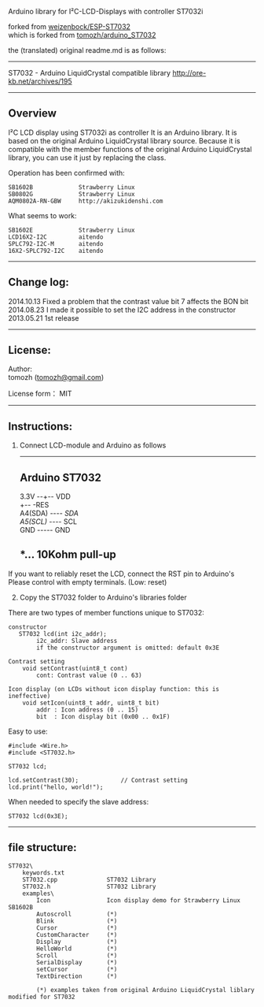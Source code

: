 Arduino library for I²C-LCD-Displays with controller ST7032i  

forked from [weizenbock/ESP-ST7032](https://github.com/weizenbock/ESP-ST7032)  
which is forked from [tomozh/arduino_ST7032](https://github.com/tomozh/arduino_ST7032)  
  
  
the (translated) original readme.md is as follows:  

--------------------------------------------------

ST7032 - Arduino LiquidCrystal compatible library
http://ore-kb.net/archives/195

-------------------------------------------------------------
 Overview
-------------------------------------------------------------

I²C LCD display using ST7032i as controller
It is an Arduino library.
It is based on the original Arduino LiquidCrystal library source.
Because it is compatible with the member functions of the original Arduino LiquidCrystal library,
you can use it just by replacing the class.

Operation has been confirmed with:

    SB1602B             Strawberry Linux
    SB0802G             Strawberry Linux
    AQM0802A-RN-GBW     http://akizukidenshi.com

What seems to work:

    SB1602E             Strawberry Linux
    LCD16X2-I2C         aitendo
    SPLC792-I2C-M       aitendo
    16X2-SPLC792-I2C    aitendo


-------------------------------------------------------------
Change log:
-------------------------------------------------------------

2014.10.13 Fixed a problem that the contrast value bit 7 affects the BON bit
2014.08.23 I made it possible to set the I2C address in the constructor
2013.05.21 1st release


-------------------------------------------------------------
 License:
-------------------------------------------------------------

Author:  
tomozh (tomozh@gmail.com)

License form：
MIT


-------------------------------------------------------------
 Instructions:
-------------------------------------------------------------

1) Connect LCD-module and Arduino as follows
  
    ------------------------
    Arduino        ST7032
    ------------------------
    3.3V    --+-- VDD  
              +-- -RES  
    A4(SDA) --*-- SDA  
    A5(SCL) --*-- SCL  
    GND     ----- GND  
  
    *... 10Kohm pull-up  
    ------------------------

If you want to reliably reset the LCD, connect the RST pin to Arduino's  
Please control with empty terminals. (Low: reset)  
 
2) Copy the ST7032 folder to Arduino's libraries folder  


There are two types of member functions unique to ST7032:  

    constructor
       ST7032 lcd(int i2c_addr);
            i2c_addr: Slave address
            if the constructor argument is omitted: default 0x3E

    Contrast setting
        void setContrast(uint8_t cont)
            cont: Contrast value (0 .. 63)
    
    Icon display (on LCDs without icon display function: this is ineffective)
        void setIcon(uint8_t addr, uint8_t bit)
            addr : Icon address (0 .. 15)
            bit  : Icon display bit (0x00 .. 0x1F)

Easy to use:  
  
    #include <Wire.h>  
    #include <ST7032.h>  
  
    ST7032 lcd;  
  
    lcd.setContrast(30);            // Contrast setting  
    lcd.print("hello, world!");  
  
  
When needed to specify the slave address:  
    
    ST7032 lcd(0x3E);  
  


-------------------------------------------------------------
 file structure:
-------------------------------------------------------------
```
ST7032\  
    keywords.txt  
    ST7032.cpp              ST7032 Library  
    ST7032.h                ST7032 Library  
    examples\  
        Icon                Icon display demo for Strawberry Linux SB1602B  
        Autoscroll          (*)  
        Blink               (*)  
        Cursor              (*)  
        CustomCharacter     (*)  
        Display             (*)  
        HelloWorld          (*)  
        Scroll              (*)  
        SerialDisplay       (*)  
        setCursor           (*)  
        TextDirection       (*)  
  
        (*) examples taken from original Arduino LiquidCrystal liblary modified for ST7032  
```

